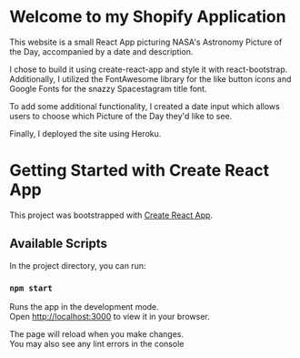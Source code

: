 # Welcome to my Shopify Application

This website is a small React App picturing NASA's Astronomy Picture of the Day, accompanied by a date and description.

I chose to build it using create-react-app and style it with react-bootstrap. Additionally, I utilized the FontAwesome library for the like button icons and Google Fonts for the snazzy Spacestagram title font.

To add some additional functionality, I created a date input which allows users to choose which Picture of the Day they'd like to see. 

Finally, I deployed the site using Heroku. 

# Getting Started with Create React App

This project was bootstrapped with [Create React App](https://github.com/facebook/create-react-app).

## Available Scripts

In the project directory, you can run:

### `npm start`

Runs the app in the development mode.\
Open [http://localhost:3000](http://localhost:3000) to view it in your browser.

The page will reload when you make changes.\
You may also see any lint errors in the console
